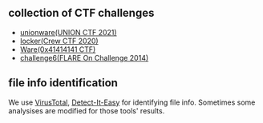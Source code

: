 ## collection of CTF challenges

- [unionware(UNION CTF 2021)](union_ctf_2021/unionware/README.md)
- [locker(Crew CTF 2020)](crew_ctf_2022/locker/README.md)
- [Ware(0x41414141 CTF)](0x41414141_ctf_2021/ware/README.md)
- [challenge6(FLARE On Challenge 2014)](flareon_on_challenge_2014/challenge6/README.md)

## file info identification
We use [VirusTotal](https://www.virustotal.com/gui/home/upload), [Detect-It-Easy](https://github.com/horsicq/Detect-It-Easy) for identifying file info.
Sometimes some analysises are modified for those tools' results.
